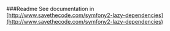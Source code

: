 ###Readme
See documentation in [http://www.savethecode.com/symfony2-lazy-dependencies](http://www.savethecode.com/symfony2-lazy-dependencies)
